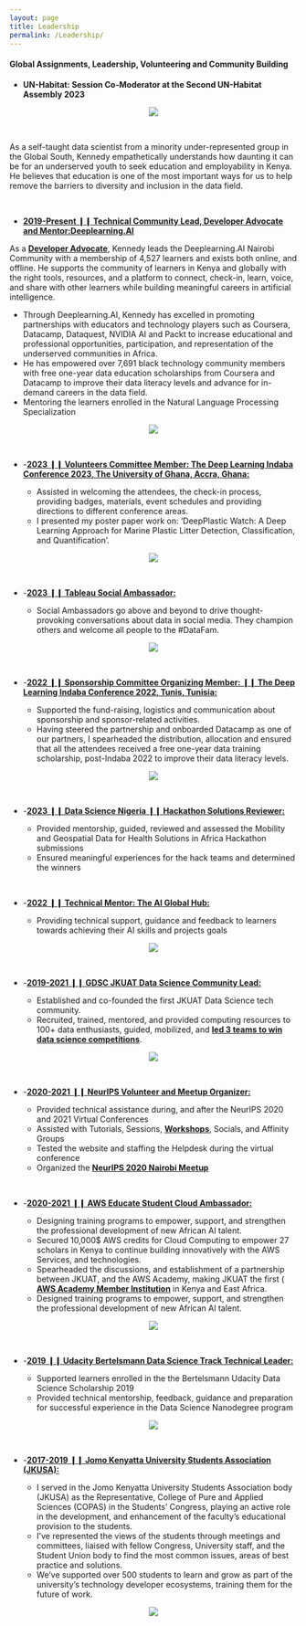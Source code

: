 ```yaml
---
layout: page
title: Leadership
permalink: /Leadership/
---
```

#### Global Assignments, Leadership, Volunteering and Community Building

-   **UN-Habitat: Session Co-Moderator at the Second UN-Habitat Assembly 2023**

<center>
  <figure>
    <img src="https://raw.githubusercontent.com/kennedykwangari/kennedykwangari.github.io/master/images/unhab2.jfif">
      </figure>
</center>

<br/>


As a self-taught data scientist from a minority under-represented group in the Global South, Kennedy empathetically understands how daunting it can be for an underserved youth to seek education and employability in Kenya. He believes that education is one of the most important ways for us to help remove the barriers to diversity and inclusion in the data field.

<br/>


-   [**2019-Present ❙❙ Technical Community Lead, Developer Advocate and Mentor:Deeplearning.AI**](https://www.deeplearning.ai/breaking-into-ai-juggling-work-projects-and-personal-life-with-kennedy-wangari/)

As a [**Developer Advocate**](https://drive.google.com/file/d/1cIZnNTFTC4s_Dt_HGbFYuUAbCoAIqwsQ/view?usp=drive_link), Kennedy leads the Deeplearning.AI Nairobi Community with a membership of 4,527 learners and exists both online, and offline.  He supports the community of learners in Kenya and globally with the right tools, resources, and a platform to connect, check-in, learn, voice, and share with other learners while building meaningful careers in artificial intelligence.

- Through Deeplearning.AI, Kennedy has excelled in promoting partnerships with educators and technology players such as Coursera, Datacamp, Dataquest, NVIDIA AI and Packt to increase educational and professional opportunities, participation, and representation of the underserved communities in Africa.
- He has empowered over 7,691 black technology community members with free one-year data education scholarships from Coursera and Datacamp to improve their data literacy levels and advance for in-demand careers in the data field.
- Mentoring the learners enrolled in the Natural Language Processing Specialization



<center>
  
  <figure>
    <img src="https://raw.githubusercontent.com/kennedykwangari/kennedykwangari.github.io/master/images/Deeplearning.AI.jpg">
      </figure>
</center>

<br/>

-  -[**2023 ❙❙ Volunteers Committee Member: The Deep Learning Indaba Conference 2023, The University of Ghana, Accra, Ghana:**](https://drive.google.com/file/d/1K2H_suKAgD2UbmOHBivF7b-gbk5nabyQ/view)

    -   Assisted in welcoming the attendees, the check-in process, providing badges, materials, event schedules and providing directions to different conference areas.
    -   I presented my poster paper work on: ‘DeepPlastic Watch:  A Deep Learning Approach for Marine Plastic Litter Detection, Classification, and Quantification’.

 <center>
  <figure>
    <img src="https://raw.githubusercontent.com/kennedykwangari/kennedykwangari.github.io/master/images/kennedyaccra.jpg">
      </figure>
</center>

  <br/>

-  -[**2023 ❙❙ Tableau Social Ambassador:**](https://drive.google.com/file/d/1K2H_suKAgD2UbmOHBivF7b-gbk5nabyQ/view)

    -   Social Ambassadors go above and beyond to drive thought-provoking conversations about data in social media. They champion others and welcome all people to the #DataFam.

 <center>
  <figure>
    <img src="https://raw.githubusercontent.com/kennedykwangari/kennedykwangari.github.io/master/images/tableau.jfif">
      </figure>
</center>

  <br/>
  

-  -[**2022 ❙❙ Sponsorship Committee Organizing Member: ❙❙ The Deep Learning Indaba Conference 2022, Tunis, Tunisia:**](https://deeplearningindaba.com/2022/indaba/organisers/)

    -   Supported the fund-raising, logistics and communication about sponsorship and sponsor-related activities.
    -   Having steered the partnership and onboarded Datacamp as one of our partners, I spearheaded the distribution, allocation and ensured that all the attendees received a free one-year data training scholarship, post-Indaba 2022 to improve their data literacy levels.

 <center>
  <figure>
    <img src="https://raw.githubusercontent.com/kennedykwangari/kennedykwangari.github.io/master/images/dliaccra.jpg">
      </figure>
</center>

<br/>


-  -[**2023 ❙❙ Data Science Nigeria ❙❙ Hackathon Solutions Reviewer:**](https://drive.google.com/file/d/14CM-g9TzLwccVbohp9ZUV1_EFaryKIi2/view)

    -   Provided mentorship, guided, reviewed and assessed the Mobility and Geospatial Data for Health Solutions in Africa Hackathon submissions
    -   Ensured meaningful experiences for the hack teams and determined the winners


<br/>

-  -[**2022 ❙❙ Technical Mentor: The AI Global Hub:**](https://globalaihub.com/top-50-thought-leaders-to-influence-your-mind)

    -   Providing technical support, guidance and feedback to learners towards achieving their AI skills and projects goals

<center>
  <figure>
    <img src="https://raw.githubusercontent.com/kennedykwangari/kennedykwangari.github.io/master/images/aiglobalhub.jpg">
      </figure>
</center>

<br/>


-  -[**2019-2021 ❙❙ GDSC JKUAT Data Science Community Lead:**](https://twitter.com/dscjkuat)

    -   Established and co-founded the first JKUAT Data Science tech community.
    -   Recruited, trained, mentored, and provided computing resources to 100+ data enthusiasts, guided, mobilized, and [**led 3 teams to win data science competitions**](https://dailyactive.info/2019/03/27/congrats-4-students-feted-at-oracle-student-hackathon-challenge/).


<center>
  
  <figure>
    <img src="https://raw.githubusercontent.com/kennedykwangari/kennedykwangari.github.io/master/images/dscjkuat.jpg">
      </figure>
</center>

<br/>

-  -[**2020-2021 ❙❙ NeurIPS Volunteer and Meetup Organizer:**](https://www.google.com/maps/d/u/1/viewer?mid=1IYwYCUCsAY0KlH2JsG-gP0WIBGb3afhv&ll=11.088801368616773%2C23.443450434696405&z=5)

    -   Provided technical assistance during, and after the NeurIPS 2020 and  2021 Virtual Conferences
    -   Assisted with Tutorials, Sessions, [**Workshops**](https://www.eventbrite.com/e/pie-ai-nairobi-neurips-2020-meetup-tickets-128815068337), Socials, and Affinity Groups
    -   Tested the website and staffing the Helpdesk during the virtual conference
    -   Organized the [**NeurIPS 2020 Nairobi Meetup**](https://twitter.com/DiscoverJKUAT/status/1329000645479772161)

<br/>

-  -[**2020-2021 ❙❙ AWS Educate Student Cloud Ambassador:**](https://aws.amazon.com/blogs/publicsector/aws-educate-announces-inaugural-student-ambassador-cohort/)

    -   Designing training programs to empower, support, and strengthen the professional development of new African AI talent.
    -   Secured 10,000$ AWS credits for Cloud Computing to empower 27 scholars in Kenya to continue building innovatively with the AWS Services, and technologies.
    -   Spearheaded the discussions, and establishment of a partnership between JKUAT, and the AWS Academy, making JKUAT the first ( [**AWS Academy Member Institution**](https://awseducate-public.s3.amazonaws.com/student-ambassador/Student+Certificates+5.22/Certificates+Updated-+5.22_01(149).pdf) in Kenya and East Africa.
    -   Designed training programs to empower, support, and strengthen the professional development of new African AI talent.

<center>
  <figure>
    <img src="https://raw.githubusercontent.com/kennedykwangari/kennedykwangari.github.io/master/images/awseducate.jpeg">
      </figure>
</center>

<br/>


-  -[**2019 ❙❙ Udacity Bertelsmann Data Science Track Technical Leader:**](https://docs.google.com/spreadsheets/d/1P88ZSsQ2MXXda-NBoDi5nD5B1xk0QPYs8dhtKUYXYhE/edit#gid=0)

    -   Supported learners enrolled in the the Bertelsmann Udacity Data Science Scholarship 2019
    -   Provided technical mentorship, feedback, guidance and preparation for successful experience in the Data Science Nanodegree program

<center>
  <figure>
    <img src="https://raw.githubusercontent.com/kennedykwangari/kennedykwangari.github.io/master/images/udacitydata.jpg">
      </figure>
</center>

<br/>



-  -[**2017-2019 ❙❙ Jomo Kenyatta University Students Association (JKUSA):**](https://docs.google.com/spreadsheets/d/1P88ZSsQ2MXXda-NBoDi5nD5B1xk0QPYs8dhtKUYXYhE/edit#gid=0)

    -   I served in the Jomo Kenyatta University Students Association body (JKUSA) as the Representative, College of Pure and Applied Sciences (COPAS) in the Students’ Congress, playing an active role in the development, and enhancement of the faculty’s educational provision to the students.
    -   I’ve represented the views of the students through meetings and committees, liaised with fellow Congress, University staff, and the Student Union body to find the most common issues, areas of best practice and solutions.
    -   We’ve supported over 500 students to learn and grow as part of the university’s technology developer ecosystems, training them for the future of work.

<center>
  
  <figure>
    <img src="https://raw.githubusercontent.com/kennedykwangari/kennedykwangari.github.io/master/images/JKUAT (5).jpg">
      </figure>
</center>


<br/>






